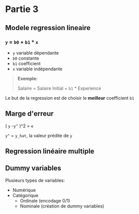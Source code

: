 # Partie 3

## Modele regression lineaire

### `y` = `b0` + `b1` * `x`

- `y` variable dépendante
- `b0` constante
- `b1` coefficient
- `x` variable indépendante

> **Exemple:**
>
> Salaire = Salaire Initial + `b1` * Experience

Le but de la regression est de choisir le **meilleur** coefficient `b1`

## Marge d'erreur

( `y` -`y^` )^2 = `e`

`y^` = `y_hat`, la valeur prédite de `y`


## Regression linéaire multiple

## Dummy variables

Plusieurs types de variables:
- Numérique
- Catégorique
    - Ordinale (encodage 0/1)
    - Nominale (création de dummy variables)